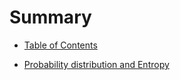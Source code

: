 # Summary

- [Table of Contents](index.md)

- [Probability distribution and Entropy](mathematics/entropy.md)

